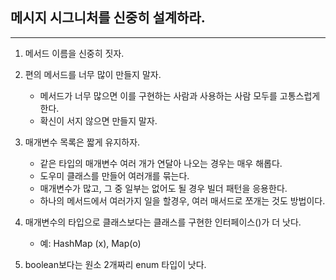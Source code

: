 ## 메시지 시그니처를 신중히 설계하라.
---

1. 메서드 이름을 신중히 짓자.

2. 편의 메서드를 너무 많이 만들지 말자.
    - 메서드가 너무 많으면 이를 구현하는 사람과 사용하는 사람 모두를 고통스럽게 한다.
    - 확신이 서지 않으면 만들지 말자.
    
3. 매개변수 목록은 짧게 유지하자.
    - 같은 타입의 매개변수 여러 개가 연달아 나오는 경우는 매우 해롭다.
    - 도우미 클래스를 만들어 여러개를 묶는다.
    - 매개변수가 많고, 그 중 일부는 없어도 될 경우 빌더 패턴을 응용한다.
    - 하나의 메서드에서 여러가지 일을 할경우, 여러 매서드로 쪼개는 것도 방법이다.
    
4. 매개변수의 타입으로 클래스보다는 클래스를 구현한 인터페이스()가 더 낫다.
    - 예: HashMap (x), Map(o)
    
5. boolean보다는 원소 2개짜리 enum 타입이 낫다.
  